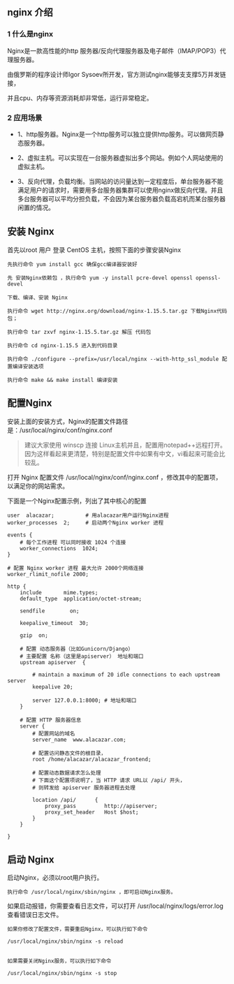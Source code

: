 ## nginx 介绍

###  1 什么是nginx
Nginx是一款高性能的http 服务器/反向代理服务器及电子邮件（IMAP/POP3）代理服务器。

由俄罗斯的程序设计师Igor Sysoev所开发，官方测试nginx能够支支撑5万并发链接，

并且cpu、内存等资源消耗却非常低，运行非常稳定。

 

### 2 应用场景
- 1、http服务器。Nginx是一个http服务可以独立提供http服务。可以做网页静态服务器。

- 2、虚拟主机。可以实现在一台服务器虚拟出多个网站。例如个人网站使用的虚拟主机。

- 3、反向代理，负载均衡。当网站的访问量达到一定程度后，单台服务器不能满足用户的请求时，需要用多台服务器集群可以使用nginx做反向代理。并且多台服务器可以平均分担负载，不会因为某台服务器负载高宕机而某台服务器闲置的情况。

 ##  安装 Nginx
 首先以root 用户 登录 CentOS 主机，按照下面的步骤安装Nginx

```
先执行命令 yum install gcc 确保gcc编译器安装好

先 安装Nginx依赖包 ，执行命令 yum -y install pcre-devel openssl openssl-devel

下载、编译、安装 Nginx

执行命令 wget http://nginx.org/download/nginx-1.15.5.tar.gz 下载Nginx代码包；

执行命令 tar zxvf nginx-1.15.5.tar.gz 解压 代码包

执行命令 cd nginx-1.15.5 进入到代码目录

执行命令 ./configure --prefix=/usr/local/nginx --with-http_ssl_module 配置编译安装选项

执行命令 make && make install 编译安装

```
## 配置Nginx

安装上面的安装方式，Nginx的配置文件路径是：/usr/local/nginx/conf/nginx.conf

> 建议大家使用 winscp 连接 Linux主机并且，配置用notepad++远程打开。因为这样看起来更清楚，特别是配置文件中如果有中文，vi看起来可能会比较乱。

打开 Nginx 配置文件 /usr/local/nginx/conf/nginx.conf ，修改其中的配置项，以满足你的网站需求。

下面是一个Nginx配置示例，列出了其中核心的配置
```
user  alacazar;          # 用alacazar用户运行Nginx进程
worker_processes  2;     # 启动两个Nginx worker 进程

events {
    # 每个工作进程 可以同时接收 1024 个连接
    worker_connections  1024; 
}

# 配置 Nginx worker 进程 最大允许 2000个网络连接
worker_rlimit_nofile 2000;

http {
    include       mime.types;
    default_type  application/octet-stream;

    sendfile        on;

    keepalive_timeout  30;

    gzip  on;
    
    # 配置 动态服务器（比如Gunicorn/Django）
    # 主要配置 名称（这里是apiserver） 地址和端口    
    upstream apiserver  {

        # maintain a maximum of 20 idle connections to each upstream server
        keepalive 20;

        server 127.0.0.1:8000; # 地址和端口
    }
   
    # 配置 HTTP 服务器信息
    server {
        # 配置网站的域名
        server_name  www.alacazar.com;  

        # 配置访问静态文件的根目录，        
        root /home/alacazar/alacazar_frontend;
        
        # 配置动态数据请求怎么处理
        # 下面这个配置项说明了，当 HTTP 请求 URL以 /api/ 开头，
        # 则转发给 apiserver 服务器进程去处理  
        
        location /api/      {
            proxy_pass         http://apiserver;
            proxy_set_header   Host $host;
        }
    }

}

```

## 启动 Nginx

启动Nginx，必须以root用户执行。

```
执行命令 /usr/local/nginx/sbin/nginx ，即可启动Nginx服务。
```

如果启动报错，你需要查看日志文件，可以打开 /usr/local/nginx/logs/error.log 查看错误日志文件。

```
如果你修改了配置文件，需要重启Nginx，可以执行如下命令

/usr/local/nginx/sbin/nginx -s reload


如果需要关闭Nginx服务，可以执行如下命令

/usr/local/nginx/sbin/nginx -s stop
```





